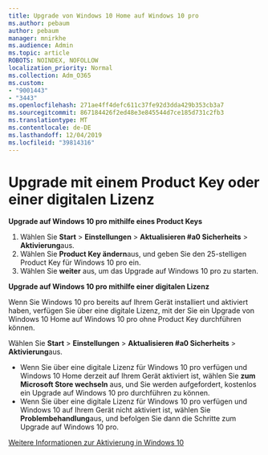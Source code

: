 ```yaml
---
title: Upgrade von Windows 10 Home auf Windows 10 pro
ms.author: pebaum
author: pebaum
manager: mnirkhe
ms.audience: Admin
ms.topic: article
ROBOTS: NOINDEX, NOFOLLOW
localization_priority: Normal
ms.collection: Adm_O365
ms.custom:
- "9001443"
- "3443"
ms.openlocfilehash: 271ae4ff4defc611c37fe92d3dda429b353cb3a7
ms.sourcegitcommit: 867184426f2ed48e3e845544d7ce185d731c2fb3
ms.translationtype: MT
ms.contentlocale: de-DE
ms.lasthandoff: 12/04/2019
ms.locfileid: "39814316"
---
```

# <a name="upgrade-using-either-a-product-key-or-a-digital-license"></a>Upgrade mit einem Product Key oder einer digitalen Lizenz

**Upgrade auf Windows 10 pro mithilfe eines Product Keys**

1. Wählen Sie **Start** > **Einstellungen** > **Aktualisieren #a0 Sicherheits** > **Aktivierung**aus.
2. Wählen Sie **Product Key ändern**aus, und geben Sie den 25-stelligen Product Key für Windows 10 pro ein.
3. Wählen Sie **weiter** aus, um das Upgrade auf Windows 10 pro zu starten.

**Upgrade auf Windows 10 pro mithilfe einer digitalen Lizenz**

Wenn Sie Windows 10 pro bereits auf Ihrem Gerät installiert und aktiviert haben, verfügen Sie über eine digitale Lizenz, mit der Sie ein Upgrade von Windows 10 Home auf Windows 10 pro ohne Product Key durchführen können.

Wählen Sie **Start** > **Einstellungen** > **Aktualisieren #a0 Sicherheits** > **Aktivierung**aus.

- Wenn Sie über eine digitale Lizenz für Windows 10 pro verfügen und Windows 10 Home derzeit auf Ihrem Gerät aktiviert ist, wählen Sie **zum Microsoft Store wechseln** aus, und Sie werden aufgefordert, kostenlos ein Upgrade auf Windows 10 pro durchführen zu können.
- Wenn Sie über eine digitale Lizenz für Windows 10 pro verfügen und Windows 10 auf Ihrem Gerät nicht aktiviert ist, wählen Sie **Problembehandlung**aus, und befolgen Sie dann die Schritte zum Upgrade auf Windows 10 pro.

[Weitere Informationen zur Aktivierung in Windows 10](https://support.microsoft.com/help/12440)